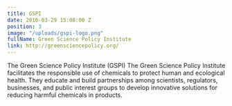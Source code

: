 ```yaml
---
title: GSPI
date: 2016-03-29 15:08:00 Z
position: 3
image: "/uploads/gspi-logo.png"
fullName: Green Science Policy Institute
link: http://greensciencepolicy.org/
---
```


The Green Science Policy Institute (GSPI) The Green Science Policy Institute facilitates the responsible use of chemicals to protect human and ecological health. They educate and build partnerships among scientists, regulators, businesses, and public interest groups to develop innovative solutions for reducing harmful chemicals in products.
